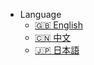 - Language
  - [:uk: English](/en/)
  - [:cn: 中文](/zh_CN/)
  - [:jp: 日本語](/ja/)
  <!-- - [:de: Deutsch](/de-de/) -->
  <!-- - [:es: Spanish](/es/) -->
  <!-- - [:ru: Russian](/ru/) -->
